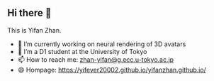 ## Hi there 👋
This is Yifan Zhan.

- 🔭 I’m currently working on neural rendering of 3D avatars
- 🌱 I’m a D1 student at the University of Tokyo
- 📫 How to reach me: zhan-yifan@g.ecc.u-tokyo.ac.jp
- 😄 Hompage: https://yifever20002.github.io/yifanzhan.github.io/
